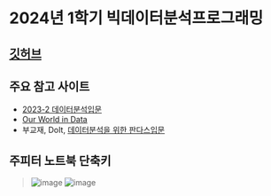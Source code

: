 # 2024년 1학기 빅데이터분석프로그래밍
## [깃허브](https://github.com/ai7dnn/2024-1-BDA)

## 주요 참고 사이트
- [2023-2 데이터분석입문](https://github.com/ai7dnn/2023-DA)
- [Our World in Data](https://github.com/owid)
- 부교재, DoIt, [데이터분석을 위한 판다스입문](https://github.com/EasysPublishing/do_it_pandas)

## 주피터 노트북 단축키
> ![image](https://github.com/ai7dnn/2024-1-BDA/assets/70050528/98a55d40-57e9-431d-9dff-83767940fa00)
> ![image](https://github.com/ai7dnn/2024-1-BDA/assets/70050528/a0b7afad-8e42-4f70-a2c4-e2ab80804de7)

